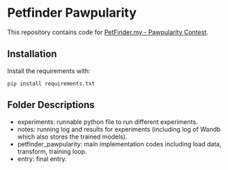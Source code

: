 # Petfinder Pawpularity

This repository contains code for [PetFinder.my - Pawpularity Contest](https://www.kaggle.com/competitions/petfinder-pawpularity-score).

## Installation
Install the requirements with: 
```
pip install requirements.txt
```

  
## Folder Descriptions
* experiments: runnable python file to run different experiments.
* notes: running log and results for experiments (including log of Wandb which also stores the trained models).
* petfinder_pawpularity: main implementation codes including load data, transform, training loop. 
* entry: final entry.

